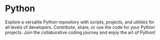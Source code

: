 # Python
 Explore a versatile Python repository with scripts, projects, and utilities for all levels of developers. Contribute, share, or use the code for your Python projects. Join the collaborative coding journey and enjoy the art of Python!
